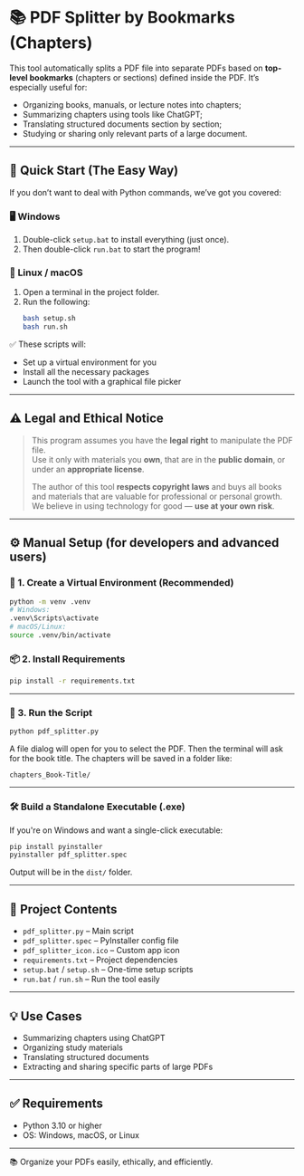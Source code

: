 # 📚 PDF Splitter by Bookmarks (Chapters)

This tool automatically splits a PDF file into separate PDFs based on **top-level bookmarks** (chapters or sections) defined inside the PDF. It’s especially useful for:

- Organizing books, manuals, or lecture notes into chapters;
- Summarizing chapters using tools like ChatGPT;
- Translating structured documents section by section;
- Studying or sharing only relevant parts of a large document.

---

## 🚀 Quick Start (The Easy Way)

If you don’t want to deal with Python commands, we’ve got you covered:

### 🖥️ Windows

1. Double-click `setup.bat` to install everything (just once).
2. Then double-click `run.bat` to start the program!

### 🍏 Linux / macOS

1. Open a terminal in the project folder.
2. Run the following:
   ```bash
   bash setup.sh
   bash run.sh
   ```

✅ These scripts will:
- Set up a virtual environment for you
- Install all the necessary packages
- Launch the tool with a graphical file picker

---

## ⚠️ Legal and Ethical Notice

> This program assumes you have the **legal right** to manipulate the PDF file.  
> Use it only with materials you **own**, that are in the **public domain**, or under an **appropriate license**.
>
> The author of this tool **respects copyright laws** and buys all books and materials that are valuable for professional or personal growth.  
> We believe in using technology for good — **use at your own risk**.

---

## ⚙️ Manual Setup (for developers and advanced users)

### 📌 1. Create a Virtual Environment (Recommended)

```bash
python -m venv .venv
# Windows:
.venv\Scripts\activate
# macOS/Linux:
source .venv/bin/activate
```

### 📦 2. Install Requirements

```bash
pip install -r requirements.txt
```

---

### 🧪 3. Run the Script

```bash
python pdf_splitter.py
```

A file dialog will open for you to select the PDF. Then the terminal will ask for the book title. The chapters will be saved in a folder like:

```
chapters_Book-Title/
```

---

### 🛠️ Build a Standalone Executable (.exe)

If you're on Windows and want a single-click executable:

```bash
pip install pyinstaller
pyinstaller pdf_splitter.spec
```

Output will be in the `dist/` folder.

---

## 📁 Project Contents

- `pdf_splitter.py` – Main script
- `pdf_splitter.spec` – PyInstaller config file
- `pdf_splitter_icon.ico` – Custom app icon
- `requirements.txt` – Project dependencies
- `setup.bat` / `setup.sh` – One-time setup scripts
- `run.bat` / `run.sh` – Run the tool easily

---

## 💡 Use Cases

- Summarizing chapters using ChatGPT
- Organizing study materials
- Translating structured documents
- Extracting and sharing specific parts of large PDFs

---

## ✅ Requirements

- Python 3.10 or higher
- OS: Windows, macOS, or Linux

---

📚 Organize your PDFs easily, ethically, and efficiently.